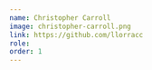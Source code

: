 ```yaml
---
name: Christopher Carroll
image: christopher-carroll.png
link: https://github.com/llorracc
role:
order: 1
---
```

